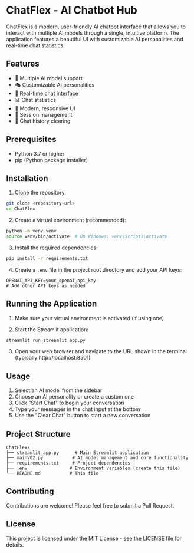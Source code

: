 # ChatFlex - AI Chatbot Hub

ChatFlex is a modern, user-friendly AI chatbot interface that allows you to interact with multiple AI models through a single, intuitive platform. The application features a beautiful UI with customizable AI personalities and real-time chat statistics.

## Features

- 🤖 Multiple AI model support
- 🎭 Customizable AI personalities
- 💬 Real-time chat interface
- 📊 Chat statistics
- 🎨 Modern, responsive UI
- 🔄 Session management
- 🧹 Chat history clearing

## Prerequisites

- Python 3.7 or higher
- pip (Python package installer)

## Installation

1. Clone the repository:
```bash
git clone <repository-url>
cd ChatFlex
```

2. Create a virtual environment (recommended):
```bash
python -m venv venv
source venv/bin/activate  # On Windows: venv\Scripts\activate
```

3. Install the required dependencies:
```bash
pip install -r requirements.txt
```

4. Create a `.env` file in the project root directory and add your API keys:
```env
OPENAI_API_KEY=your_openai_api_key
# Add other API keys as needed
```

## Running the Application

1. Make sure your virtual environment is activated (if using one)

2. Start the Streamlit application:
```bash
streamlit run streamlit_app.py
```

3. Open your web browser and navigate to the URL shown in the terminal (typically http://localhost:8501)

## Usage

1. Select an AI model from the sidebar
2. Choose an AI personality or create a custom one
3. Click "Start Chat" to begin your conversation
4. Type your messages in the chat input at the bottom
5. Use the "Clear Chat" button to start a new conversation

## Project Structure

```
ChatFlex/
├── streamlit_app.py      # Main Streamlit application
├── mainV02.py           # AI model management and core functionality
├── requirements.txt     # Project dependencies
├── .env                # Environment variables (create this file)
└── README.md           # This file
```

## Contributing

Contributions are welcome! Please feel free to submit a Pull Request.

## License

This project is licensed under the MIT License - see the LICENSE file for details.
